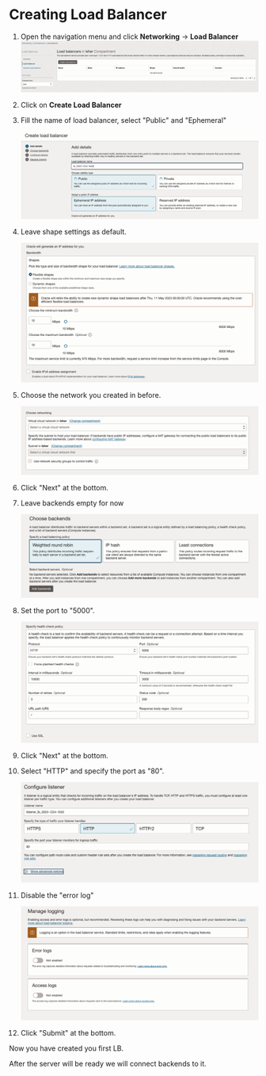 # Creating Load Balancer

1. Open the navigation menu and click **Networking** &rarr; **Load Balancer**
![drawing](./SS/lb/1.png)

2. Click on **Create Load Balancer**

3. Fill the name of load balancer, select "Public" and "Ephemeral"

     ![drawing](./SS/lb/2.png)

4. Leave shape settings as default.

    ![drawing](./SS/lb/3.png)

5. Choose the network you created in before.

     ![drawing](./SS/lb/4.png)

6. Click "Next" at the bottom.

7. Leave backends empty for now

    ![drawing](./SS/lb/6.png)

8. Set the port to "5000".

    ![drawing](./SS/lb/8.png)

9. Click "Next" at the bottom.

10. Select "HTTP" and specify the port as "80".

    ![drawing](./SS/lb/10.png)

11. Disable the "error log"

    ![drawing](./SS/lb/11.png)

12. Click "Submit" at the bottom.

Now you have created you first LB.

After the server will be ready we will connect backends to it.
